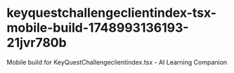 # keyquestchallengeclientindex-tsx-mobile-build-1748993136193-21jvr780b
Mobile build for KeyQuestChallengeclientindex.tsx - AI Learning Companion
